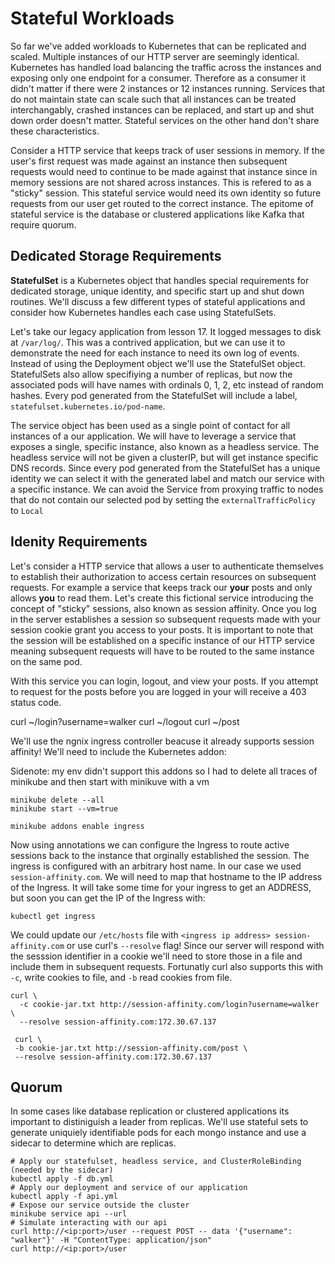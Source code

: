 # Stateful Workloads

So far we've added workloads to Kubernetes that can be replicated and scaled. Multiple instances of our HTTP server are seemingly identical. Kubernetes has handled load balancing the traffic across the instances and exposing only one endpoint for a consumer. Therefore as a consumer it didn't matter if there were 2 instances or 12 instances running. Services that do not maintain state can scale such that all instances can be treated interchangably, crashed instances can be replaced, and start up and shut down order doesn't matter. Stateful services on the other hand don't share these characteristics.

Consider a HTTP service that keeps track of user sessions in memory. If the user's first request was made against an instance then subsequent requests would need to continue to be made against that instance since in memory sessions are not shared across instances. This is refered to as a "sticky" session. This stateful service would need its own identity so future requests from our user get routed to the correct instance. The epitome of stateful service is the database or clustered applications like Kafka that require quorum.

## Dedicated Storage Requirements

**StatefulSet** is a Kubernetes object that handles special requirements for dedicated storage, unique identity, and specific start up and shut down routines. We'll discuss a few different types of stateful applications and consider how Kubernetes handles each case using StatefulSets.

Let's take our legacy application from lesson 17. It logged messages to disk at `/var/log/`. This was a contrived application, but we can use it to demonstrate the need for each instance to need its own log of events. Instead of using the Deployment object we'll use the StatefulSet object. StatefulSets also allow specifiying a number of replicas, but now the associated pods will have names with ordinals 0, 1, 2, etc instead of random hashes. Every pod generated from the StatefulSet will include a label, `statefulset.kubernetes.io/pod-name`.

The service object has been used as a single point of contact for all instances of a our application. We will have to leverage a service that exposes a single, specific instance, also known as a headless service. The headless service will not be given a clusterIP, but will get instance specific DNS records. Since every pod generated from the StatefulSet has a unique identity we can select it with the generated label and match our service with a specific instance. We can avoid the Service from proxying traffic to nodes that do not contain our selected pod by setting the `externalTrafficPolicy` to `Local`

## Idenity Requirements

Let's consider a HTTP service that allows a user to authenticate themselves to establish their authorization to access certain resources on subsequent requests. For example a service that keeps track our **your** posts and only allows **you** to read them. Let's create this fictional service introducing the concept of "sticky" sessions, also known as session affinity. Once you log in the server establishes a session so subsequent requests made with your session cookie grant you access to your posts. It is important to note that the session will be established on a specific instance of our HTTP service meaning subsequent requests will have to be routed to the same instance on the same pod.

With this service you can login, logout, and view your posts. If you attempt to request for the posts before you are logged in your will receive a 403 status code.

curl ~/login?username=walker
curl ~/logout
curl ~/post

We'll use the ngnix ingress controller beacuse it already supports session affinity! We'll need to include the Kubernetes addon:

Sidenote: my env didn't support this addons so I had to delete all traces of minikube and then start with minikuve with a vm

```
minikube delete --all
minikube start --vm=true
```

```
minikube addons enable ingress
```

Now using annotations we can configure the Ingress to route active sessions back to the instance that orginally established the session. The ingress is configured with an arbitrary host name. In our case we used `session-affinity.com`. We will need to map that hostname to the IP address of the Ingress.
It will take some time for your ingress to get an ADDRESS, but soon you can get the IP of the Ingress with:

```
kubectl get ingress
```

We could update our `/etc/hosts` file with `<ingress ip address> session-affinity.com` or use curl's `--resolve` flag!
Since our server will respond with the sesssion identifier in a cookie we'll need to store those in a file and include them in subsequent requests.
Fortunatly curl also supports this with `-c`, write cookies to file, and `-b` read cookies from file.

```
curl \
  -c cookie-jar.txt http://session-affinity.com/login?username=walker \
  --resolve session-affinity.com:172.30.67.137

 curl \
 -b cookie-jar.txt http://session-affinity.com/post \
 --resolve session-affinity.com:172.30.67.137
```

## Quorum

In some cases like database replication or clustered applications its important to distiniguish a leader from replicas. We'll use stateful sets to generate uniquiely identifiable pods for each mongo instance and use a sidecar to determine which are replicas.

```
# Apply our statefulset, headless service, and ClusterRoleBinding (needed by the sidecar)
kubectl apply -f db.yml
# Apply our deployment and service of our application
kubectl apply -f api.yml
# Expose our service outside the cluster
minikube service api --url
# Simulate interacting with our api
curl http://<ip:port>/user --request POST -- data '{"username": "walker"}' -H "ContentType: application/json"
curl http://<ip:port>/user
```
